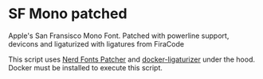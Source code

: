 # SF Mono patched
 Apple's San Fransisco Mono Font.
 Patched with powerline support, devicons and ligaturized with ligatures from FiraCode

 This script uses [Nerd Fonts Patcher](https://github.com/cdalvaro/docker-nerd-fonts-patcher) and [docker-ligaturizer](https://github.com/Rfvgyhn/docker-ligaturizer) under the hood. Docker must be installed to execute this script.